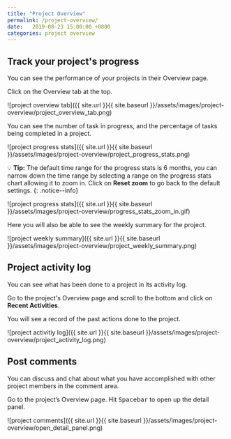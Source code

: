 ```yaml
---
title: "Project Overview"
permalink: /project-overview/
date:   2019-08-23 15:00:00 +0800
categories: project overview
---
```

## Track your project's progress

You can see the performance of your projects in their Overview page.

Click on the Overview tab at the top.

![project overview tab]({{ site.url }}{{ site.baseurl }}/assets/images/project-overview/project_overview_tab.png)

You can see the number of task in progress, and the percentage of tasks being completed in a project.

![project progress stats]({{ site.url }}{{ site.baseurl }}/assets/images/project-overview/project_progress_stats.png)

💡 **Tip:** The default time range for the progress stats is 6 months, you can narrow down the time range by selecting a range on the progress stats chart allowing it to zoom in. Click on **Reset zoom** to go back to the default settings. 
{: .notice--info}

![project progress stats]({{ site.url }}{{ site.baseurl }}/assets/images/project-overview/progress_stats_zoom_in.gif)


Here you will also be able to see the weekly summary for the project. 

![project weekly summary]({{ site.url }}{{ site.baseurl }}/assets/images/project-overview/project_weekly_summary.png)


## Project activity log 

You can see what has been done to a project in its activity log.

Go to the project's Overview page and scroll to the bottom and click on **Recent Activities**. 

You will see a record of the past actions done to the project.

![project activitiy log]({{ site.url }}{{ site.baseurl }}/assets/images/project-overview/project_activity_log.png)


## Post comments 

You can discuss and chat about what you have accomplished with other project members in the comment area. 

Go to the project’s Overview page. Hit <kbd>Spacebar</kbd> to open up the detail panel. 

![project comments]({{ site.url }}{{ site.baseurl }}/assets/images/project-overview/open_detail_panel.png)
